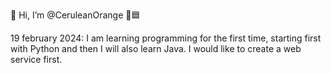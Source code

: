 👋 Hi, I’m @CeruleanOrange 🍊🟦

19 february 2024:
I am learning programming for the first time, starting first with Python 
and then I will also learn Java. I would like to create a web service first.
<!---
CeruleanOrange/CeruleanOrange is a ✨ special ✨ repository because its `README.md` (this file) appears on your GitHub profile.
You can click the Preview link to take a look at your changes.
--->
